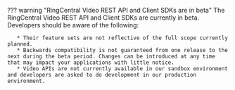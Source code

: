 ??? warning "RingCentral Video REST API and Client SDKs are in beta"
    The RingCentral Video REST API and Client SDKs are currently in beta. Developers should be aware of the following:
	
       * Their feature sets are not reflective of the full scope currently planned.
       * Backwards compatibility is not guaranteed from one release to the next during the beta period. Changes can be introduced at any time that may impact your applications with little notice.
	   * Video APIs are not currently available in our sandbox environment and developers are asked to do development in our production environment.

